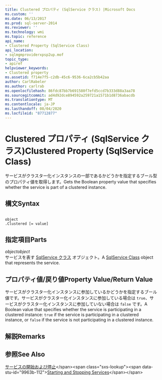 ```yaml
---
title: Clustered プロパティ (SqlService クラス) |Microsoft Docs
ms.custom: ''
ms.date: 06/13/2017
ms.prod: sql-server-2014
ms.reviewer: ''
ms.technology: wmi
ms.topic: reference
api_name:
- Clustered Property (SqlService Class)
api_location:
- sqlmgmproviderxpsp2up.mof
topic_type:
- apiref
helpviewer_keywords:
- Clustered property
ms.assetid: f714e7f5-c2db-45c6-9536-6ca2cb5b42aa
author: CarlRabeler
ms.author: carlrab
ms.openlocfilehash: 86fdc87bb7b691580f7efd5ccd7b333d88a3aa78
ms.sourcegitcommit: ad4d92dce894592a259721a1571b1d8736abacdb
ms.translationtype: MT
ms.contentlocale: ja-JP
ms.lasthandoff: 08/04/2020
ms.locfileid: "87712877"
---
```

# <a name="clustered-property-sqlservice-class"></a><span data-ttu-id="9963b-102">Clustered プロパティ (SqlService クラス)</span><span class="sxs-lookup"><span data-stu-id="9963b-102">Clustered Property (SqlService Class)</span></span>
  <span data-ttu-id="9963b-103">サービスがクラスター化インスタンスの一部であるかどうかを指定するブール型のプロパティ値を取得します。</span><span class="sxs-lookup"><span data-stu-id="9963b-103">Gets the Boolean property value that specifies whether the service is part of a clustered instance.</span></span>  
  
## <a name="syntax"></a><span data-ttu-id="9963b-104">構文</span><span class="sxs-lookup"><span data-stu-id="9963b-104">Syntax</span></span>  
  
```  
  
object  
.Clustered [= value]  
```  
  
## <a name="parts"></a><span data-ttu-id="9963b-105">指定項目</span><span class="sxs-lookup"><span data-stu-id="9963b-105">Parts</span></span>  
 <span data-ttu-id="9963b-106">*object*</span><span class="sxs-lookup"><span data-stu-id="9963b-106">*object*</span></span>  
 <span data-ttu-id="9963b-107">サービスを表す [SqlService クラス](sqlservice-class.md) オブジェクト。</span><span class="sxs-lookup"><span data-stu-id="9963b-107">A [SqlService Class](sqlservice-class.md) object that represents the service.</span></span>  
  
## <a name="property-valuereturn-value"></a><span data-ttu-id="9963b-108">プロパティ値/戻り値</span><span class="sxs-lookup"><span data-stu-id="9963b-108">Property Value/Return Value</span></span>  
 <span data-ttu-id="9963b-109">サービスがクラスター化インスタンスに参加しているかどうかを指定するブール値です。サービスがクラスター化インスタンスに参加している場合は `true`、サービスがクラスター化インスタンスに参加していない場合は `false` です。</span><span class="sxs-lookup"><span data-stu-id="9963b-109">A Boolean value that specifies whether the service is participating in a clustered instance: `true` if the service is participating in a clustered instance, or `false` if the service is not participating in a clustered instance.</span></span>  
  
## <a name="remarks"></a><span data-ttu-id="9963b-110">解説</span><span class="sxs-lookup"><span data-stu-id="9963b-110">Remarks</span></span>  
  
## <a name="see-also"></a><span data-ttu-id="9963b-111">参照</span><span class="sxs-lookup"><span data-stu-id="9963b-111">See Also</span></span>  
 <span data-ttu-id="9963b-112">[サービスの開始および停止](https://technet.microsoft.com/library/ms174886\(v=sql.105\).aspx)</span><span class="sxs-lookup"><span data-stu-id="9963b-112">[Starting and Stopping Services](https://technet.microsoft.com/library/ms174886\(v=sql.105\).aspx)</span></span>  
  
  
